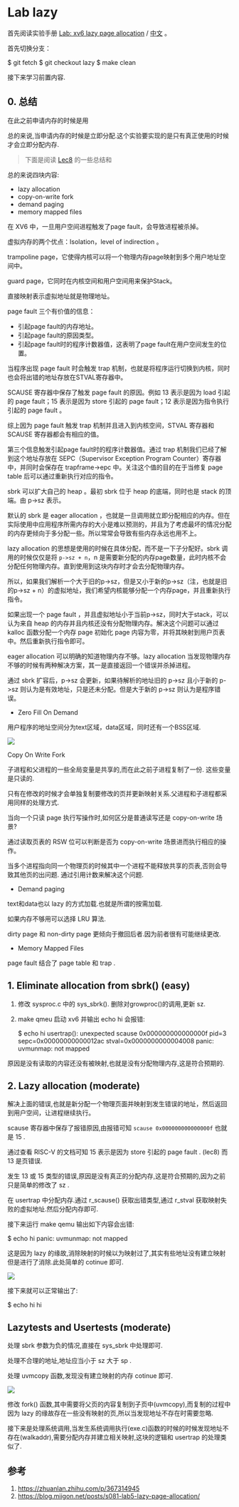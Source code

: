 # Lab lazy

首先阅读实验手册 [Lab: xv6 lazy page allocation](https://pdos.csail.mit.edu/6.S081/2020/labs/lazy.html) / [中文](http://xv6.dgs.zone/labs/requirements/lab5.html) 。

首先切换分支：

  $ git fetch
  $ git checkout lazy
  $ make clean

接下来学习前置内容.

## 0. 总结

在此之前申请内存的时候是用

总的来说,当申请内存的时候是立即分配.这个实验要实现的是只有真正使用的时候才会立即分配内存.

> 下面是阅读 [Lec8](https://mit-public-courses-cn-translatio.gitbook.io/mit6-s081/lec08-page-faults-frans) 的一些总结和 

总的来说四块内容:

* lazy allocation
* copy-on-write fork
* demand paging
* memory mapped files

在 XV6 中，一旦用户空间进程触发了page fault，会导致进程被杀掉。

虚拟内存的两个优点：Isolation，level of indirection 。

trampoline page，它使得内核可以将一个物理内存page映射到多个用户地址空间中。

guard page，它同时在内核空间和用户空间用来保护Stack。

直接映射表示虚拟地址就是物理地址。

page fault 三个有价值的信息：

* 引起page fault的内存地址。
* 引起page fault的原因类型。
* 引起page fault时的程序计数器值，这表明了page fault在用户空间发生的位置。

当程序出现 page fault 时会触发 trap 机制，也就是将程序运行切换到内核，同时也会将出错的地址存放在STVAL寄存器中。

SCAUSE 寄存器中保存了触发 page fault 的原因。例如 13 表示是因为 load 引起的 page fault；15 表示是因为 store 引起的 page fault；12 表示是因为指令执行引起的 page fault 。

综上因为 page fault 触发 trap 机制并且进入到内核空间，STVAL 寄存器和 SCAUSE 寄存器都会有相应的值。

第三个信息触发引起page fault时的程序计数器值。通过 trap 机制我们已经了解到这个地址存放在 SEPC（Supervisor Exception Program Counter）寄存器中，并同时会保存在 trapframe->epc 中。关注这个值的目的在于当修复 page table 后可以通过重新执行对应的指令。

sbrk 可以扩大自己的 heap 。最初 sbrk 位于 heap 的底端，同时也是 stack 的顶端。由 p->sz 表示。

默认的 sbrk 是 eager allocation ，也就是一旦调用就立即分配相应的内存。但在实际使用中应用程序所需内存的大小是难以预测的，并且为了考虑最坏的情况分配的内存更倾向于多分配一些。所以常常会导致有些内存永远也用不上。

lazy allocation 的思想是使用的时候在具体分配，而不是一下子分配好。sbrk 调用的时候仅仅是将 `p->sz + n`，n 是需要新分配的内存page数量，此时内核不会分配任何物理内存。直到使用到这块内存时才会去分配物理内存。

所以，如果我们解析一个大于旧的p->sz，但是又小于新的p->sz（注，也就是旧的p->sz + n）的虚拟地址，我们希望内核能够分配一个内存page，并且重新执行指令。

如果出现一个 page fault ，并且虚拟地址小于当前p->sz，同时大于stack，可以认为来自 heap 的内存并且内核还没有分配物理内存。解决这个问题可以通过 kalloc 函数分配一个内存 page 初始化 page 内容为零，并将其映射到用户页表中。然后重新执行指令即可。

eager allocation 可以明确的知道物理内存不够。lazy allocation 当发现物理内存不够的时候有两种解决方案，其一是直接返回一个错误并杀掉进程。

通过 sbrk 扩容后，p->sz 会更新，如果待解析的地址旧的 p->sz 且小于新的 p->sz 则认为是有效地址，只是还未分配。但是大于新的 p->sz 则认为是程序错误。

* Zero Fill On Demand 

用户程序的地址空间分为text区域，data区域，同时还有一个BSS区域.

![](image/6-lab5/1646297093490.png)

Copy On Write Fork

子进程和父进程的一些全局变量是共享的,而在此之前子进程复制了一份. 这些变量是只读的.

只有在修改的时候才会单独复制要修改的页并更新映射关系.父进程和子进程都采用同样的处理方式.

当向一个只读 page 执行写操作时,如何区分是普通读写还是 copy-on-write 场景?

通过读取页表的 RSW 位可以判断是否为 copy-on-write 场景进而执行相应的操作。

当多个进程指向同一个物理页的时候其中一个进程不能释放共享的页表,否则会导致其他页的出问题.
通过引用计数来解决这个问题.

* Demand paging

text和data也以 lazy 的方式加载.也就是所谓的按需加载.

如果内存不够用可以选择 LRU 算法.

dirty page 和 non-dirty page 更倾向于撤回后者.因为前者很有可能继续更改.

* Memory Mapped Files

page fault 结合了 page table 和 trap .

## 1. Eliminate allocation from sbrk() (easy)

1. 修改 sysproc.c 中的 sys_sbrk(). 删除对growproc()的调用,更新 sz. 
2. make qmeu 启动 xv6 并输出  echo hi 会报错: 

    $ echo hi
    usertrap(): unexpected scause 0x000000000000000f pid=3
                sepc=0x00000000000012ac stval=0x0000000000004008
    panic: uvmunmap: not mapped

原因是没有读取的内容还没有被映射,也就是没有分配物理内存,这是符合预期的.

## 2. Lazy allocation (moderate)

解决上面的错误,也就是新分配一个物理页面并映射到发生错误的地址，然后返回到用户空间，让进程继续执行。

scause 寄存器中保存了报错原因,由报错可知 `scause 0x000000000000000f` 也就是 15 .

通过查看 RISC-V 的文档可知 15 表示是因为 store 引起的 page fault . (lec8) 而 13 是页错误.

发生 13 或 15 类型的错误,原因是没有真正的分配内存,这是符合预期的,因为之前只是简单的修改了 sz .

在 usertrap 中分配内存.通过 r_scause() 获取出错类型,通过 r_stval 获取映射失败的虚拟地址.然后分配内存即可.

接下来运行 make qemu 输出如下内容会出错:

  $ echo hi
  panic: uvmunmap: not mapped

这是因为 lazy 的缘故,消除映射的时候以为映射过了,其实有些地址没有建立映射但是进行了消除.此处简单的 cotinue 即可.

![](image/6-lab5/1646362187129.png)

接下来就可以正常输出了:

  $ echo hi
  hi

## Lazytests and Usertests (moderate)

处理 sbrk 参数为负的情况,直接在 sys_sbrk 中处理即可.

处理不合理的地址,地址应当小于 sz 大于 sp .

处理 uvmcopy 函数,发现没有建立映射的内存 cotinue 即可.

![](image/6-lab5/1646363032953.png)

修改 fork() 函数,其中需要将父页的内容复制到子页中(uvmcopy),而复制的过程中因为 lazy 的缘故存在一些没有映射的页,所以当发现地址不存在时需要忽略.

接下来是处理系统调用,当发生系统调用执行(exe.c)函数的时候的时候发现地址不存在(walkaddr),需要分配内存并建立相关映射,这块的逻辑和 usertrap 的处理类似了.


## 参考

1. https://zhuanlan.zhihu.com/p/367314945
2. https://blog.miigon.net/posts/s081-lab5-lazy-page-allocation/